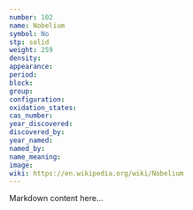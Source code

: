 ```yaml
---
number: 102
name: Nobelium
symbol: No
stp: solid
weight: 259
density:
appearance:
period:
block:
group:
configuration:
oxidation_states:
cas_number:
year_discovered:
discovered_by:
year_named:
named_by:
name_meaning:
image:
wiki: https://en.wikipedia.org/wiki/Nobelium
---
```


Markdown content here...
